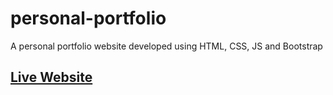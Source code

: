 # personal-portfolio
A personal portfolio website developed using HTML, CSS, JS and Bootstrap
## [Live Website](https://baijuka.github.io/personal-portfolio/)
